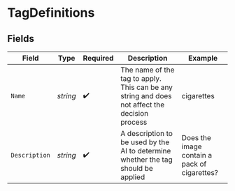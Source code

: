# TagDefinitions


## Fields

| Field                                                                                         | Type                                                                                          | Required                                                                                      | Description                                                                                   | Example                                                                                       |
| --------------------------------------------------------------------------------------------- | --------------------------------------------------------------------------------------------- | --------------------------------------------------------------------------------------------- | --------------------------------------------------------------------------------------------- | --------------------------------------------------------------------------------------------- |
| `Name`                                                                                        | *string*                                                                                      | :heavy_check_mark:                                                                            | The name of the tag to apply. This can be any string and does not affect the decision process | cigarettes                                                                                    |
| `Description`                                                                                 | *string*                                                                                      | :heavy_check_mark:                                                                            | A description to be used by the AI to determine whether the tag should be applied             | Does the image contain a pack of cigarettes?                                                  |